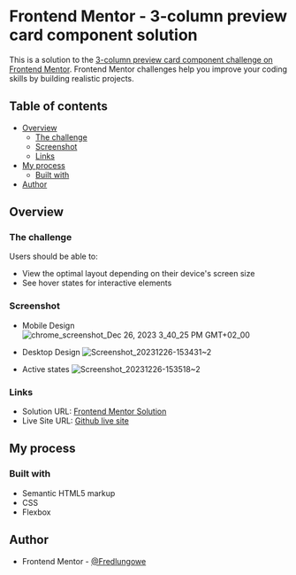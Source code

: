 # Frontend Mentor - 3-column preview card component solution

This is a solution to the [3-column preview card component challenge on Frontend Mentor](https://www.frontendmentor.io/challenges/3column-preview-card-component-pH92eAR2-). Frontend Mentor challenges help you improve your coding skills by building realistic projects. 

## Table of contents

- [Overview](#overview)
  - [The challenge](#the-challenge)
  - [Screenshot](#screenshot)
  - [Links](#links)
- [My process](#my-process)
  - [Built with](#built-with)
- [Author](#author)


## Overview

### The challenge

Users should be able to:

- View the optimal layout depending on their device's screen size
- See hover states for interactive elements

### Screenshot
- Mobile Design
![chrome_screenshot_Dec 26, 2023 3_40_25 PM GMT+02_00](https://github.com/Fredlungowe/3-column-preview-card-component-/assets/140521252/33c4f240-e2eb-40c3-833f-5a2b83ce0b02)

- Desktop Design
![Screenshot_20231226-153431~2](https://github.com/Fredlungowe/3-column-preview-card-component-/assets/140521252/87193ade-2608-4339-bb2f-137689de5b3a)

- Active states
![Screenshot_20231226-153518~2](https://github.com/Fredlungowe/3-column-preview-card-component-/assets/140521252/4a882548-9401-4784-ad52-744d9a202795)


### Links

- Solution URL: [Frontend Mentor Solution](https://www.frontendmentor.io/solutions/3-column-preview-card-component-p2IS04wXIC)
- Live Site URL: [Github live site](https://fredlungowe.github.io/3-column-preview-card-component-/)

## My process

### Built with

- Semantic HTML5 markup
- CSS
- Flexbox

## Author

- Frontend Mentor - [@Fredlungowe](https://www.frontendmentor.io/profile/Fredlungowe)
